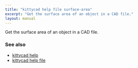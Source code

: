 ```yaml
---
title: "kittycad help file surface-area"
excerpt: "Get the surface area of an object in a CAD file."
layout: manual
---
```


Get the surface area of an object in a CAD file.

### See also

* [kittycad help](./kittycad_help)
* [kittycad help file](./kittycad_help_file)